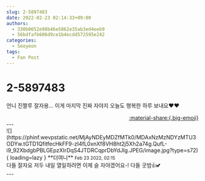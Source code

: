 ```yaml
---
slug: 2-5897483
date: 2022-02-23 02:14:33+09:00
authors:
  - 330b0652e98b46e5862e35ab3ed4eeb9
  - 56bdfafb606d9ce1b4ecdd572595e242
categories:
  - Seoyeon
tags:
  - Fan Post
---
```


# 2-5897483

<div class="post-container" markdown="1">
<div class="content-container md-sidebar__scrollwrap" markdown="1">

언니 진짤루 잘자용... 이게 마지막 진짜 자야지 오늘도 행복한 하루 보내요❤️❤️

</div>
</div>

<div style="text-align: right;" markdown="1">
<a href="https://weverse.io/fromis9/fanpost/2-5897483" style="text-align: right;">:material-share:{.big-emoji}</a>
</div>
---

<div class="comments-container md-sidebar__scrollwrap" markdown="1">
<div class="comment" markdown="1">
<div class='id-container' markdown="1">
![](https://phinf.wevpstatic.net/MjAyNDEyMDZfMTk0/MDAxNzMzNDYzMTU3ODYw.tGTD1QfitfecHkFF9-zI4fL0xnXf8VH8ht2j5Xh2a74g.QufL-i9_92XbdgbPBLGEpzXIrDqS4JTDRCqprDbYdJIg.JPEG/image.jpg?type=s72){ loading=lazy }
**<span class="artist">더여니</span>** <small>Feb 23 2022, 02:15</small><br>
</div>
<div class='comment-body' markdown="1">
다들 잘자요 저두 내일 열일하려면 이제 슬 자야겠어요-! 다들 굿밤👍💕
</div>
</div>
</div>
---
